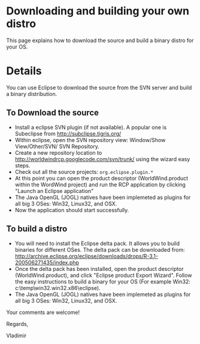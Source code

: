 # Downloading and building your own distro #

This page explains how to download the source and build a binary distro for your OS.

# Details #

You can use Eclipse to download the source from the SVN server and build a binary distribution.

## To Download the source ##

  * Install a eclipse SVN plugin (if not available). A popular one is Subeclipse from http://subclipse.tigris.org/
  * Within eclipse, open the SVN repository view: Window/Show View/Other/SVN/ SVN Repository.
  * Create a new repository location to http://worldwindrcp.googlecode.com/svn/trunk/ using the wizard easy steps.
  * Check out all the source projects: `org.eclipse.plugin.*`
  * At this point you can open the product descriptor (WorldWind.product within the WordWind project) and run the RCP application by clicking "Launch an Eclipse application"
  * The Java OpenGL (JOGL) natives have been implemeted as plugins for all big 3 OSes: Win32, Linux32, and OSX.
  * Now the application should start successfully.

## To build a distro ##
  * You will need to install the Eclipse delta pack. It allows you to build binaries for different OSes. The delta pack can be downloaded from: http://archive.eclipse.org/eclipse/downloads/drops/R-3.1-200506271435/index.php
  * Once the delta pack has been installed, open the product descriptor (WorldWind.product), and click "Eclipse product Export Wizard". Follow the easy instructions to build a binary for your OS (For example Win32: c:\temp\win32.win32.x86\eclipse).
  * The Java OpenGL (JOGL) natives have been implemeted as plugins for all big 3 OSes: Win32, Linux32, and OSX.


Your comments are welcome!

Regards,

Vladimir

